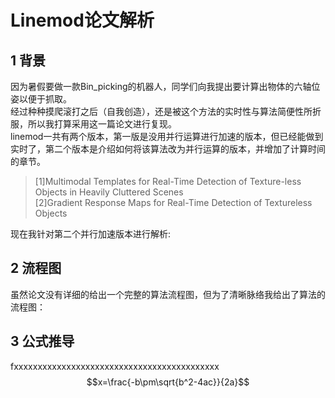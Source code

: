 

# Linemod论文解析

## 1 背景

因为暑假要做一款Bin_picking的机器人，同学们向我提出要计算出物体的六轴位姿以便于抓取。<br>
经过种种摸爬滚打之后（自我创造），还是被这个方法的实时性与算法简便性所折服，所以我打算采用这一篇论文进行复现。<br>
linemod一共有两个版本，第一版是没用并行运算进行加速的版本，但已经能做到实时了，第二个版本是介绍如何将该算法改为并行运算的版本，并增加了计算时间的章节。

>[1]Multimodal Templates for Real-Time Detection of Texture-less Objects in
Heavily Cluttered Scenes<br>
[2]Gradient Response Maps for Real-Time Detection of Textureless Objects

现在我针对第二个并行加速版本进行解析:

## 2 流程图
虽然论文没有详细的给出一个完整的算法流程图，但为了清晰脉络我给出了算法的流程图：

## 3 公式推导
fxxxxxxxxxxxxxxxxxxxxxxxxxxxxxxxxxxxxxxxxxxx
$$x=\frac{-b\pm\sqrt{b^2-4ac}}{2a}$$




